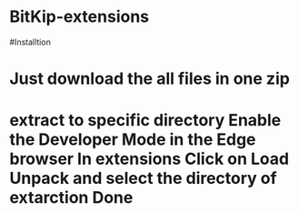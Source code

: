 # BitKip-extensions
#Installtion
<h1> Just download the all files in one zip <h1>
extract to specific directory
Enable the Developer Mode in the Edge browser In extensions 
Click on Load Unpack and select the directory of extarction
Done
